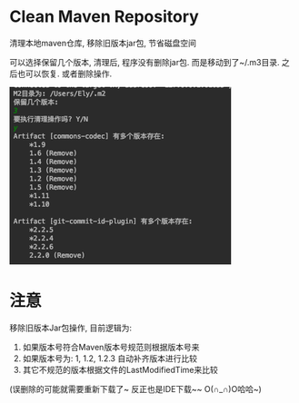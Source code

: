 # Clean Maven Repository

清理本地maven仓库, 移除旧版本jar包, 节省磁盘空间

可以选择保留几个版本, 清理后, 程序没有删除jar包.  而是移动到了~/.m3目录. 之后也可以恢复. 或者删除操作.


![Clean_Maven_Repository](images/WechatIMG1.png)

# 注意
移除旧版本Jar包操作, 目前逻辑为: 
1. 如果版本号符合Maven版本号规范则根据版本号来
2. 如果版本号为: 1, 1.2, 1.2.3  自动补齐版本进行比较
3. 其它不规范的版本根据文件的LastModifiedTime来比较
 
(误删除的可能就需要重新下载了~ 反正也是IDE下载~~ O(∩_∩)O哈哈~)
